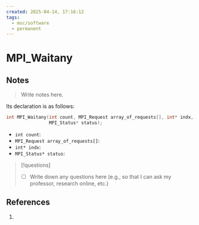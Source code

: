 ```yaml
---
created: 2025-04-14, 17:16:12
tags:
  - msc/software
  - permanent
---
```

# MPI_Waitany

## Notes

> Write notes here.

Its declaration is as follows:

```c
int MPI_Waitany(int count, MPI_Request array_of_requests[], int* indx,
                MPI_Status* status);
```

- `int count`:
- `MPI_Request array_of_requests[]`:
- `int* indx`:
- `MPI_Status* status`:

> [!questions]
> - [ ] Write down any questions here (e.g., so that I can ask my professor, research online, etc.)

## References

1. 
